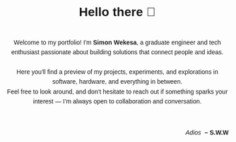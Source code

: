 <div style="display:flex; flex-direction:column; align-items:center; justify-content:center; text-align:center; min-height:100vh; font-family:Arial, sans-serif; line-height:1.6;">
  
  <h1>Hello there 👋</h1>

  <p style="max-width:600px; margin:1rem 0;">
    Welcome to my portfolio! I'm <strong>Simon Wekesa</strong>, a graduate engineer and tech enthusiast passionate about building solutions that connect people and ideas.<br><br>
    Here you'll find a preview of my projects, experiments, and explorations in software, hardware, and everything in between.<br>
    Feel free to look around, and don’t hesitate to reach out if something sparks your interest — I’m always open to collaboration and conversation.
  </p>

  <div style="display:flex; justify-content:flex-end; width:100%; max-width:600px; margin-top:2rem;">
    <span style="font-style:italic; margin-right:0.5rem;">Adios</span>
    <span style="font-weight:bold;">– S.W.W</span>
  </div>
</div>

